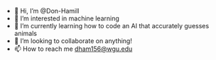 - 👋 Hi, I’m @Don-Hamill
- 👀 I’m interested in machine learning
- 🌱 I’m currently learning how to code an AI that accurately guesses animals
- 💞️ I’m looking to collaborate on anything!
- 📫 How to reach me dham156@wgu.edu
